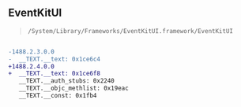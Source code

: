 ## EventKitUI

> `/System/Library/Frameworks/EventKitUI.framework/EventKitUI`

```diff

-1488.2.3.0.0
-  __TEXT.__text: 0x1ce6c4
+1488.2.4.0.0
+  __TEXT.__text: 0x1ce6f8
   __TEXT.__auth_stubs: 0x2240
   __TEXT.__objc_methlist: 0x19eac
   __TEXT.__const: 0x1fb4

```
